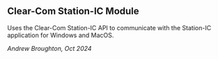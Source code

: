 ## Clear-Com Station-IC Module

Uses the Clear-Com Station-IC API to communicate with the Station-IC application for Windows and MacOS.

_Andrew Broughton, Oct 2024_
